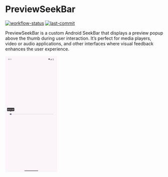 PreviewSeekBar
=

[![workflow-status](https://img.shields.io/github/actions/workflow/status/michaelbel/previewseekbar/ci.yml?style=for-the-badge&logo=github&labelColor=3F464F)](https://github.com/michaelbel/previewseekbar/actions)
[![last-commit](https://img.shields.io/github/last-commit/michaelbel/previewseekbar?style=for-the-badge&logo=github&labelColor=3F464F)](https://github.com/michaelbel/previewseekbar/commits)

PreviewSeekBar is a custom Android SeekBar that displays a preview popup above the thumb during user interaction. It’s perfect for media players, video or audio applications, and other interfaces where visual feedback enhances the user experience.

<img src=".github/pics/app.gif" alt="App Video" width="33%">